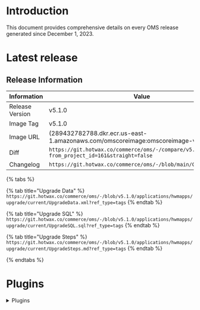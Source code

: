 # Introduction
This document provides comprehensive details on every OMS release generated since December 1, 2023.

# Latest release

## Release Information

| Information         | Value                                                                                                   |
|---------------------|---------------------------------------------------------------------------------------------------------|
| Release Version     | v5.1.0                                                                                                  |
| Image Tag           | v5.1.0                                                                                                  |
| Image URL           | (289432782788.dkr.ecr.us-east-1.amazonaws.com/omscoreimage:omscoreimage-v5.1.0)                         |
| Diff                | ```https://git.hotwax.co/commerce/oms/-/compare/v5.0.0...v5.1.0?from_project_id=161&straight=false```         |
| Changelog           | ```https://git.hotwax.co/commerce/oms/-/blob/main/CHANGELOG.md```                                            |


{% tabs %}

{% tab title="Upgrade Data" %} ```https://git.hotwax.co/commerce/oms/-/blob/v5.1.0/applications/hwmapps/upgrade/current/UpgradeData.xml?ref_type=tags``` {% endtab %}

{% tab title="Upgrade SQL" %} ```https://git.hotwax.co/commerce/oms/-/blob/v5.1.0/applications/hwmapps/upgrade/current/UpgradeSQL.sql?ref_type=tags``` {% endtab %}

{% tab title="Upgrade Steps" %} ```https://git.hotwax.co/commerce/oms/-/blob/v5.1.0/applications/hwmapps/upgrade/current/UpgradeSteps.md?ref_type=tags``` {% endtab %}

{% endtabs %}


# Plugins

<details>

<summary>Plugins</summary>

| Plugin           | Version | Repository                                             |
|------------------|---------|--------------------------------------------------------|
| **netsuite**     | v4.16.0 | [netsuite](https://git.hotwax.co/plugins/netsuite.git) |
| **klaviyo**      | v4.12.0 | [klaviyo](https://git.hotwax.co/plugins/klaviyo.git)   |
| **shipstation**  | v4.12.0 | [shipstation](https://git.hotwax.co/plugins/shipping-integrations/shipstation.git) |
| **shipt**        | v4.12.0 | [shipt](https://git.hotwax.co/plugins/shipping-integrations/shipt.git) |
| **c807**         | v4.19.0 | [c807](https://git.hotwax.co/plugins/shipping-integrations/c807.git) |
| **guatex**       | v4.19.0 | [guatex](https://git.hotwax.co/plugins/shipping-integrations/guatex.git) |
| **terminal-express** | v4.19.0 | [terminal-express](https://git.hotwax.co/plugins/shipping-integrations/terminal-express.git) |
| **cargotrans**   | v4.19.0 | [cargotrans](https://git.hotwax.co/plugins/shipping-integrations/cargotrans.git) |

</details>

